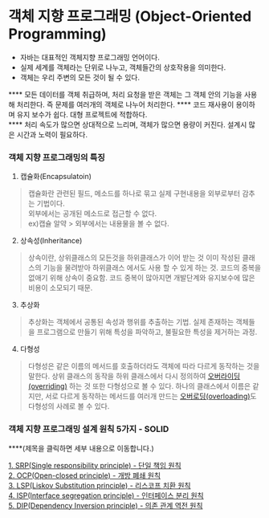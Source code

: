 # 객체 지향 프로그래밍 (Object-Oriented Programming)   
- 자바는 대표적인 객체지향 프로그래밍 언어이다.
- 실제 세계를 객체라는 단위로 나누고, 객체들간의 상호작용을 의미한다.
- 객체는 우리 주변의 모든 것이 될 수 있다.   
   
**** 모든 데이터를 객체 취급하며, 처리 요청을 받은 객체는 그 객체 안의 기능을 사용해 처리한다. 즉 문제를 여러개의 객체로 나누어 처리한다.
**** 코드 재사용이 용이하며 유지 보수가 쉽다. 대형 프로젝트에 적합하다.   
**** 처리 속도가 많으면 상대적으로 느리며, 객체가 많으면 용량이 커진다. 설계시 많은 시간과 노력이 필요하다.

### 객체 지향 프로그래밍의 특징   
1. 캡슐화(Encapsulatoin)   
> 캡슐화란 관련된 필드, 메소드를 하나로 묶고 실제 구현내용을 외부로부터 감추는 기법이다.   
> 외부에서는 공개된 메소드로 접근할 수 없다.    
> ex)캡슐 알약 > 외부에서는 내용물을 볼 수 없다.
2. 상속성(Inheritance)   
> 상속이란, 상위클래스의 모든것을 하위클래스가 이어 받는 것
> 이미 작성된 클래스의 기능을 물려받아 하위클래스 에서도 사용 할 수 있게 하는 것.
> 코드의 중복을 없애기 위해 상속이 중요함. 코드 중복이 많아지면 개발단계와 유지보수에 많은 비용이 소모되기 때문.
3. 추상화   
> 추상화는 객체에서 공통된 속성과 행위를 추출하는 기법.
> 실제 존재하는 객체들을 프로그램으로 만들기 위해 특성을 파악하고, 불필요한 특성을 제거하는 과정.   
4. 다형성   
> 다형성은 같은 이름의 메서드를 호출하더라도 객체에 따라 다르게 동작하는 것을 말한다.
> 상위 클래스의 동작을 하위 클래스에서 다시 정의하여 [오버라이딩(overriding)](https://github.com/hyokker/JavaStudy/blob/main/overriding.md) 하는 것 또한 다형성으로 볼 수 있다.
> 하나의 클래스에서 이름은 같지만, 서로 다르게 동작하는 메서드를 여러개 만드는 [오버로딩(overloading)](https://github.com/hyokker/JavaStudy/blob/main/overriding.md)도 다형성의 사례로 볼 수 있다.
   
   
   
### 객체 지향 프로그래밍 설계 원칙 5가지 - SOLID   
****(제목을 클릭하면 세부 내용으로 이동합니다.)   

[1. SRP(Single responsibility principle) - 단일 책임 원칙]()   
[2. OCP(Open-closed principle) - 개방 폐쇄 원칙]()   
[3. LSP(Liskov Substitution principle) - 리스코프 치환 원칙]()   
[4. ISP(Interface segregation principle) - 인터페이스 분리 원칙]()   
[5. DIP(Dependency Inversion principle) - 의존 관계 역전 원칙]()   

